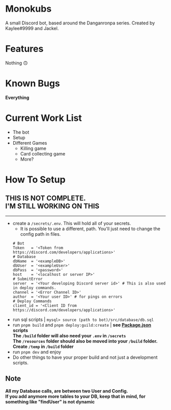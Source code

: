 # Monokubs
A small Discord bot, based around the Danganronpa series.
Created by Kaylee#9999 and Jackel.

# Features
Nothing 🙃
# Known Bugs
**Everything**
# Current Work List
- The bot
- Setup
- Different Games
	- Killing game
	- Card collecting game
	- More?
# How To Setup
**THIS IS NOT COMPLETE.**  
I'M STILL WORKING ON THIS
---

---

- create a `/secrets/.env`. This will hold all of your secrets.
	- It is possible to use a different, path. You'll just need to change the config path in files.  
	```basic
	# Bot
	Token	= '<Token from https://discord.com/developers/applications>'
	# Database
	dbName	= '<exampleDB>'
	dbUser	= '<exampleUser>'
	dbPass	= '<password>'
	host	= '<localhost or server IP>'
	# SubmitError
	server	= '<Your developing Discord server id>' # This is also used in deploy commands.
	channel	= '<Error Channel ID>'
	author	= '<Your user ID>' # for pings on errors
	# Deploy Commands
	client_id = '<Client ID from https://discord.com/developers/applications>'
	```
- run sql scripts | `mysql> source (path to bot)/src/database/db.sql`
- run `pnpm build` and `pnpm deploy:guild:create` | **see [Package.json](package.json) scripts**  
**The `/build` folder will also need your `.env` in `/secrets`**  
**The `/resources` folder should also be moved into your `/build` folder.**  
**Create `/temp` in `/build` folder**
- run `pnpm dev` and enjoy
- Do other things to have your proper build and not just a development scripts.

## Note
**All my Database calls, are between two User and Config.**  
**If you add anymore more tables to your DB, keep that in mind, for something like "findUser" is not dynamic**
